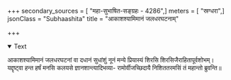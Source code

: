 +++
secondary_sources = [ "महा-सुभाषित-सङ्ग्रहः - 4286",]
meters = [ "स्रग्धरा",]
jsonClass = "Subhaashita"
title = "आकाशश्यामिमानं जलधरघटनाम्"

+++

<details open><summary>Text</summary>

आकाशश्यामिमानं जलधरघटनां वा दधानं सुधांशुं नूनं मन्ये प्रियास्यं शिरसि शिरसिजैराहितापूर्वशोभम्।  
यद्दृष्ट्वा हन्त हर्षं मनसि कलयसे ज्ञानशान्त्यादिभव्या- रामोर्वीजच्छिदायै निशिततरमसिं तं महान्तो ब्रुवन्ति॥
</details>
